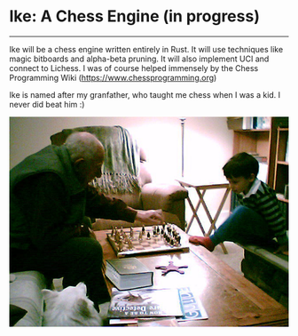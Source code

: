 # Ike: A Chess Engine (in progress)

---

Ike will be a chess engine written entirely in Rust. It will use techniques like magic bitboards and alpha-beta pruning. 
It will also implement UCI and connect to Lichess.
I was of course helped immensely by the Chess Programming Wiki (https://www.chessprogramming.org)

Ike is named after my granfather, who taught me chess when I was a kid. I never did beat him :)

![Photo of Ike (my Pop-Pop) and me](Ike_and_me.jpg)





